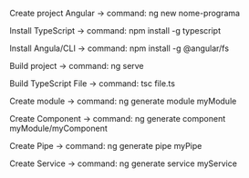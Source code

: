 <!DOCTYPE html>
<html>
<body>
    <div></div>
    <div>
        <p>Create project Angular -> command: ng new nome-programa</p>
        <p>Install TypeScript -> command: npm install -g typescript</p>
        <p>Install Angula/CLI -> command: npm install -g @angular/fs</p>
        <p>Build project -> command: ng serve</p>
        <p>Build TypeScript File -> command: tsc file.ts</p>
        <p>Create module -> command: ng generate module myModule</p>
        <p>Create Component -> command: ng generate component myModule/myComponent</p>
        <p>Create Pipe -> command: ng generate pipe myPipe</p>
        <p>Create Service -> command: ng generate service myService</p>
    </div>
<body>
</html>
